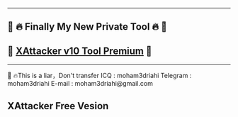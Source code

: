 
<hr><h2>📣 🔥 Finally My New Private Tool 🔥 📣</h2>
<h2>🌟 <a href="">XAttacker v10 Tool Premium</a> 🌟</h2>
<hr>
📣 🔥This is a liar，Don't transfer
  ICQ : moham3driahi
  Telegram : moham3driahi
  E-mail : moham3driahi@gmail.com 
<h2>XAttacker Free Vesion</h2>
